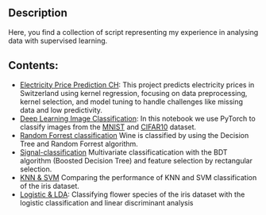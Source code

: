 ## Description

Here, you find a collection of script representing my experience in analysing data with supervised learning.

## Contents:
* [Electricity Price Prediction CH](Electricity-Price-Prediction-CH): This project predicts electricity prices in Switzerland using kernel regression, focusing on data preprocessing, kernel selection, and model tuning to handle challenges like missing data and low predictivity.
* [Deep Learning Image Classification](DL-image-classification.ipynb): In this notebook we use PyTorch to classify images from the [MNIST](https://www.tensorflow.org/datasets/catalog/mnist) and [CIFAR10](https://www.tensorflow.org/datasets/catalog/cifar10) dataset.
* [Random Forrest classification](forrest-wine-classification.ipynb) Wine is classified by using the Decision Tree and Random Forrest algorithm.
* [Signal-classification](multivariate-signal-classification.ipynb) Multivariate classificatication with the BDT algorithm (Boosted Decision Tree) and feature selection by rectangular selection.
* [KNN & SVM](KNN+SVM-classification-IRIS.ipynb) Comparing the performance of KNN and SVM classification of the iris dataset.
* [Logistic & LDA](logistic+LDA-classification.ipynb): Classifying flower species of the iris dataset with the logistic classification and linear discriminant analysis
